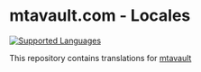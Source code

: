 <h1>mtavault.com - Locales</h1>

<p>
  <a href="https://img.shields.io/badge/languages-3-orange.svg" ><img src="https://img.shields.io/badge/languages-3-orange.svg" alt="Supported Languages"></a>
</p>

<p>This repository contains translations for <a href="https://mtavault.com">mtavault</a></p>
